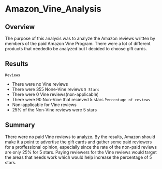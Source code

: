 # Amazon_Vine_Analysis
## Overview
  The purpose of this analysis was to analyze the Amazon reviews written by members of the paid Amazon Vine Program. There were a lot of different products that neededto be analyzed but I decided to choose gift cards.
  
## Results 
 `Reviews`
  + There were no Vine reviews 
  + There were 355 None-Vine reviews
`5 Stars`
  + There were 0 Vine reviews(non-applicable)
  + There were 90 Non-Vine that recieved 5 stars
 `Percentage of reviews`
  + Non-applicable for Vine reviews
  + 25% of the Non-Vine reviews were 5 stars
 
## Summary
  There were no paid Vine reviews to analyze. By the results, Amazon should make it a point to advertise the gift cards and gather some paid reviewers for a proffessional opinion, especially since the rate of the non-paid reviews are only 25% for 5 stars. Paying reviewers for the Vine reviews would target the areas that needs work which would help increase the percentage of 5 stars. 


